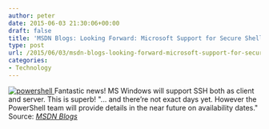 ```yaml
---
author: peter
date: 2015-06-03 21:30:06+00:00
draft: false
title: 'MSDN Blogs: Looking Forward: Microsoft Support for Secure Shell (SSH)'
type: post
url: /2015/06/03/msdn-blogs-looking-forward-microsoft-support-for-secure-shell-ssh/
categories:
- Technology
---
```


[![powershell](http://www.morch.com/wp-content/uploads/2015/06/powershell.jpeg)
](http://www.morch.com/wp-content/uploads/2015/06/powershell.jpeg)Fantastic news! MS Windows will support SSH both as client and server. This is superb! "... and there’re not exact days yet. However the PowerShell team will provide details in the near future on availability dates."
Source: _[MSDN Blogs](http://blogs.msdn.com/b/powershell/archive/2015/06/03/looking-forward-microsoft-support-for-secure-shell-ssh.aspx)_
